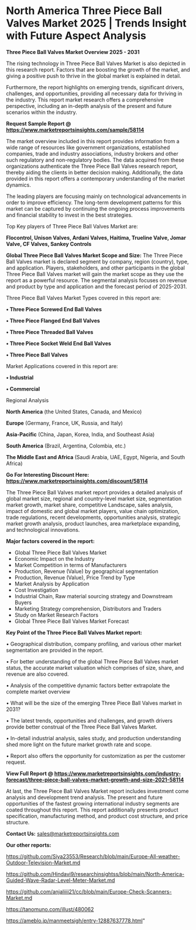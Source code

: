  # North America Three Piece Ball Valves Market 2025 | Trends Insight with Future Aspect Analysis

<Strong> Three Piece Ball Valves Market Overview 2025 - 2031</strong>

The rising technology in Three Piece Ball Valves Market is also depicted in this research report. Factors that are boosting the growth of the market, and giving a positive push to thrive in the global market is explained in detail.

Furthermore, the report highlights on emerging trends, significant drivers, challenges, and opportunities, providing all necessary data for thriving in the industry. This report market research offers a comprehensive perspective, including an in-depth analysis of the present and future scenarios within the industry.

<strong>Request Sample Report @ <a href=https://www.marketreportsinsights.com/sample/58114>https://www.marketreportsinsights.com/sample/58114</a></strong>

The market overview included in this report provides information from a wide range of resources like government organizations, established companies, trade and industry associations, industry brokers and other such regulatory and non-regulatory bodies. The data acquired from these organizations authenticate the Three Piece Ball Valves research report, thereby aiding the clients in better decision making. Additionally, the data provided in this report offers a contemporary understanding of the market dynamics.

The leading players are focusing mainly on technological advancements in order to improve efficiency. The long-term development patterns for this market can be captured by continuing the ongoing process improvements and financial stability to invest in the best strategies.

Top Key players of Three Piece Ball Valves Market are:

<strong>Flocontrol, Unison Valves, Ardani Valves, Haitima, Trueline Valve, Jomar Valve, CF Valves, Sankey Controls</strong>

<strong><b>Global Three Piece Ball Valves Market Scope and Size:</b></strong>
The Three Piece Ball Valves market is declared segment by company, region (country), type, and application. Players, stakeholders, and other participants in the global Three Piece Ball Valves market will gain the market scope as they use the report as a powerful resource. The segmental analysis focuses on revenue and product by type and application and the forecast period of 2025-2031.

Three Piece Ball Valves Market Types covered in this report are:

<strong>• Three Piece Screwed End Ball Valves

• Three Piece Flanged End Ball Valves

• Three Piece Threaded Ball Valves

• Three Piece Socket Weld End Ball Valves

• Three Piece Ball Valves</strong>

Market Applications covered in this report are:

<strong>• Industrial

• Commercial</strong> 

Regional Analysis

<strong>North America</strong> (the United States, Canada, and Mexico)

<strong>Europe</strong> (Germany, France, UK, Russia, and Italy)

<strong>Asia-Pacific</strong> (China, Japan, Korea, India, and Southeast Asia)

<strong>South America</strong> (Brazil, Argentina, Colombia, etc.)

<strong>The Middle East and Africa</strong> (Saudi Arabia, UAE, Egypt, Nigeria, and South Africa)

<strong>Go For Interesting Discount Here: <a href=https://www.marketreportsinsights.com/discount/58114>https://www.marketreportsinsights.com/discount/58114</a></strong>

The Three Piece Ball Valves market report provides a detailed analysis of global market size, regional and country-level market size, segmentation market growth, market share, competitive Landscape, sales analysis, impact of domestic and global market players, value chain optimization, trade regulations, recent developments, opportunities analysis, strategic market growth analysis, product launches, area marketplace expanding, and technological innovations.

<strong><b>Major factors covered in the report:</b></strong>
<ul>
  <li>Global Three Piece Ball Valves Market </li>
  <li>Economic Impact on the Industry</li>
  <li>Market Competition in terms of Manufacturers</li>
  <li>Production, Revenue (Value) by geographical segmentation</li>
  <li>Production, Revenue (Value), Price Trend by Type</li>
  <li>Market Analysis by Application</li>
  <li>Cost Investigation</li>
  <li>Industrial Chain, Raw material sourcing strategy and Downstream Buyers</li>
  <li>Marketing Strategy comprehension, Distributors and Traders</li>
  <li>Study on Market Research Factors</li>
  <li>Global Three Piece Ball Valves Market Forecast</li>
</ul>

<strong><b>Key Point of the Three Piece Ball Valves Market report:</b></strong>

• Geographical distribution, company profiling, and various other market segmentation are provided in the report.

• For better understanding of the global Three Piece Ball Valves market status, the accurate market valuation which comprises of size, share, and revenue are also covered.

• Analysis of the competitive dynamic factors better extrapolate the complete market overview

• What will be the size of the emerging Three Piece Ball Valves market in 2031?

• The latest trends, opportunities and challenges, and growth drivers provide better construal of the Three Piece Ball Valves Market.

• In-detail industrial analysis, sales study, and production understanding shed more light on the future market growth rate and scope.

• Report also offers the opportunity for customization as per the customer request.

<strong><b>View Full Report @ <a href=https://www.marketreportsinsights.com/industry-forecast/three-piece-ball-valves-market-growth-and-size-2021-58114>https://www.marketreportsinsights.com/industry-forecast/three-piece-ball-valves-market-growth-and-size-2021-58114</a></b></strong>


At last, the Three Piece Ball Valves Market report includes investment come analysis and development trend analysis. The present and future opportunities of the fastest growing international industry segments are coated throughout this report. This report additionally presents product specification, manufacturing method, and product cost structure, and price structure.

<strong>Contact Us:</strong>
sales@marketreportsinsights.com

<strong>Our other reports:</strong>

<a href=https://github.com/Siya23553/Research/blob/main/Europe-All-weather-Outdoor-Television-Market.md>https://github.com/Siya23553/Research/blob/main/Europe-All-weather-Outdoor-Television-Market.md</a>

<a href=https://github.com/Hindavi9/researchinsightss/blob/main/North-America-Guided-Wave-Radar-Level-Meter-Market.md>https://github.com/Hindavi9/researchinsightss/blob/main/North-America-Guided-Wave-Radar-Level-Meter-Market.md</a>

<a href=https://github.com/anjaliiii21/cc/blob/main/Europe-Check-Scanners-Market.md>https://github.com/anjaliiii21/cc/blob/main/Europe-Check-Scanners-Market.md</a>

<a href=https://tanomuno.com/illust/480062>https://tanomuno.com/illust/480062</a>

<a href=https://ameblo.jp/manmeetsigh/entry-12887637778.html>https://ameblo.jp/manmeetsigh/entry-12887637778.html</a>"
